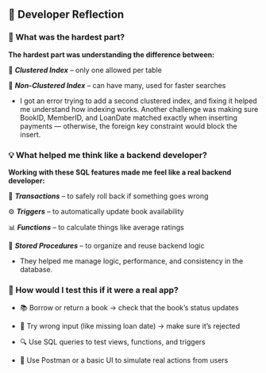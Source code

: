 ## 🧠 Developer Reflection
### 🔧 What was the hardest part?

**The hardest part was understanding the difference between:**

🧱 ***Clustered Index*** – only one allowed per table

🧩 ***Non-Clustered Index*** – can have many, used for faster searches

- I got an error trying to add a second clustered index, and fixing it helped me understand how indexing works. Another challenge was making sure BookID, MemberID, and LoanDate matched exactly when inserting payments — otherwise, the foreign key constraint would block the insert.

### 💡 What helped me think like a backend developer?

**Working with these SQL features made me feel like a real backend developer:**

🔄 ***Transactions*** – to safely roll back if something goes wrong

⚙️ ***Triggers*** – to automatically update book availability

📊 ***Functions*** – to calculate things like average ratings

🧰 ***Stored Procedures*** – to organize and reuse backend logic

- They helped me manage logic, performance, and consistency in the database.

### 🧪 How would I test this if it were a real app?

- 📚 Borrow or return a book → check that the book’s status updates

- 🚫 Try wrong input (like missing loan date) → make sure it’s rejected

- 🔍 Use SQL queries to test views, functions, and triggers

- 🧪 Use Postman or a basic UI to simulate real actions from users
